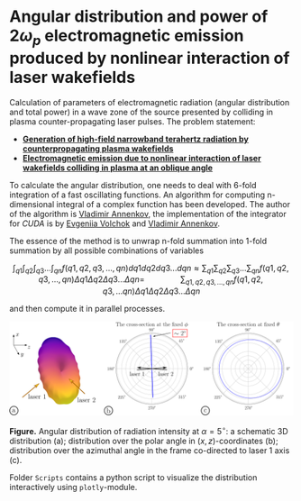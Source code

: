 # Angular distribution and power of $2 \omega_p$ electromagnetic emission produced by nonlinear interaction of laser wakefields

Calculation of parameters of electromagnetic radiation (angular distribution and total power) in a wave zone of the source presented by colliding in plasma counter-propagating laser pulses. The problem statement: 
- [**Generation of high-field narrowband terahertz radiation by counterpropagating plasma wakefields**](https://doi.org/10.1063/1.4993100)
- [**Electromagnetic emission due to nonlinear interaction of laser wakefields colliding in plasma at an oblique angle**](https://doi.org/10.1088/1361-6587/abdcdb)

To calculate the angular distribution, one needs to deal with 6-fold integration of a fast oscillating functions. An algorithm for computing n-dimensional integral of a complex function has been developed. The author of the algorithm is [Vladimir Annenkov](https://orcid.org/0000-0002-5577-8595), the implementation of the integrator for *CUDA* is by [Evgeniia Volchok](https://orcid.org/0000-0002-8520-3207) and [Vladimir Annenkov](https://orcid.org/0000-0002-5577-8595).

The essence of the method is to unwrap n-fold summation into 1-fold summation by all possible combinations of variables

$$ \int_{q1} \int_{q2} \int_{q3} ... \int_{qn} f(q1, q2, q3, ..., qn) d q1 d q2 d q3 ... d qn \approx \sum_{q1} \sum_{q2} \sum_{q3} ... \sum_{qn} f(q1, q2, q3, ..., qn) \Delta q1 \Delta q2 \Delta q3 ... \Delta qn  = \qquad\qquad \sum_{q1, q2, q3, ..., qn} f(q1, q2, q3, ... qn) \Delta q1 \Delta q2 \Delta q3 ... \Delta qn$$

and then compute it in parallel processes.

![](figure06.png)

**Figure.** Angular distribution of radiation intensity at $\alpha=5^{\circ}$: a schematic 3D distribution (a); distribution over the polar angle in $(x, z)$-coordinates (b); distribution over the azimuthal angle in the frame co-directed to laser 1 axis (c).

Folder `Scripts` contains a python script to visualize the distribution interactively using `plotly`-module.
